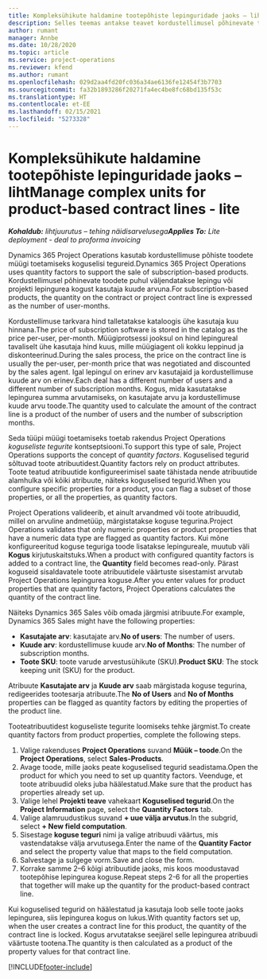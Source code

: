 ```yaml
---
title: Kompleksühikute haldamine tootepõhiste lepinguridade jaoks – liht
description: Selles teemas antakse teavet kordustellimusel põhinevate toodete müügi toetamise kohta.
author: rumant
manager: Annbe
ms.date: 10/28/2020
ms.topic: article
ms.service: project-operations
ms.reviewer: kfend
ms.author: rumant
ms.openlocfilehash: 029d2aa4fd20fc036a34ae6136fe12454f3b7703
ms.sourcegitcommit: fa32b1893286f20271fa4ec4be8fc68bd135f53c
ms.translationtype: HT
ms.contentlocale: et-EE
ms.lasthandoff: 02/15/2021
ms.locfileid: "5273328"
---
```

# <a name="manage-complex-units-for-product-based-contract-lines---lite"></a><span data-ttu-id="3252f-103">Kompleksühikute haldamine tootepõhiste lepinguridade jaoks – liht</span><span class="sxs-lookup"><span data-stu-id="3252f-103">Manage complex units for product-based contract lines - lite</span></span>

<span data-ttu-id="3252f-104">_**Kohaldub:** lihtjuurutus – tehing näidisarvelusega_</span><span class="sxs-lookup"><span data-stu-id="3252f-104">_**Applies To:** Lite deployment - deal to proforma invoicing_</span></span>

<span data-ttu-id="3252f-105">Dynamics 365 Project Operations kasutab kordustellimuse põhiste toodete müügi toetamiseks koguselisi tegureid.</span><span class="sxs-lookup"><span data-stu-id="3252f-105">Dynamics 365 Project Operations uses quantity factors to support the sale of subscription-based products.</span></span> <span data-ttu-id="3252f-106">Kordustellimusel põhinevate toodete puhul väljendatakse lepingu või projekti lepingurea kogust kasutaja kuude arvuna.</span><span class="sxs-lookup"><span data-stu-id="3252f-106">For subscription-based products, the quantity on the contract or project contract line is expressed as the number of user-months.</span></span>

<span data-ttu-id="3252f-107">Kordustellimuse tarkvara hind talletatakse kataloogis ühe kasutaja kuu hinnana.</span><span class="sxs-lookup"><span data-stu-id="3252f-107">The price of subscription software is stored in the catalog as the price per-user, per-month.</span></span> <span data-ttu-id="3252f-108">Müügiprotsessi jooksul on hind lepingureal tavaliselt ühe kasutaja hind kuus, mille müügiagent oli kokku leppinud ja diskonteerinud.</span><span class="sxs-lookup"><span data-stu-id="3252f-108">During the sales process, the price on the contract line is usually the per-user, per-month price that was negotiated and discounted by the sales agent.</span></span> <span data-ttu-id="3252f-109">Igal lepingul on erinev arv kasutajaid ja kordustellimuse kuude arv on erinev.</span><span class="sxs-lookup"><span data-stu-id="3252f-109">Each deal has a different number of users and a different number of subscription months.</span></span> <span data-ttu-id="3252f-110">Kogus, mida kasutatakse lepingurea summa arvutamiseks, on kasutajate arvu ja kordustellimuse kuude arvu toode.</span><span class="sxs-lookup"><span data-stu-id="3252f-110">The quantity used to calculate the amount of the contract line is a product of the number of users and the number of subscription months.</span></span>

<span data-ttu-id="3252f-111">Seda tüüpi müügi toetamiseks toetab rakendus Project Operations *koguseliste tegurite* kontseptsiooni.</span><span class="sxs-lookup"><span data-stu-id="3252f-111">To support this type of sale, Project Operations supports the concept of *quantity factors*.</span></span> <span data-ttu-id="3252f-112">Koguselised tegurid sõltuvad toote atribuutidest.</span><span class="sxs-lookup"><span data-stu-id="3252f-112">Quantity factors rely on product attributes.</span></span> <span data-ttu-id="3252f-113">Toote teatud atribuutide konfigureerimisel saate tähistada nende atribuutide alamhulka või kõiki atribuute, näiteks koguselised tegurid.</span><span class="sxs-lookup"><span data-stu-id="3252f-113">When you configure specific properties for a product, you can flag a subset of those properties, or all the properties, as quantity factors.</span></span>

<span data-ttu-id="3252f-114">Project Operations valideerib, et ainult arvandmed või toote atribuudid, millel on arvuline andmetüüp, märgistatakse koguse tegurina.</span><span class="sxs-lookup"><span data-stu-id="3252f-114">Project Operations validates that only numeric properties or product properties that have a numeric data type are flagged as quantity factors.</span></span> <span data-ttu-id="3252f-115">Kui mõne konfigureeritud koguse teguriga toode lisatakse lepingureale, muutub väli **Kogus** kirjutuskaitstuks.</span><span class="sxs-lookup"><span data-stu-id="3252f-115">When a product with configured quantity factors is added to a contract line, the **Quantity** field  becomes read-only.</span></span> <span data-ttu-id="3252f-116">Pärast koguseid sisaldavatele toote atribuutidele väärtuste sisestamist arvutab Project Operations lepingurea koguse.</span><span class="sxs-lookup"><span data-stu-id="3252f-116">After you enter values for product properties that are quantity factors, Project Operations calculates the quantity of the contract line.</span></span>

<span data-ttu-id="3252f-117">Näiteks Dynamics 365 Sales võib omada järgmisi atribuute.</span><span class="sxs-lookup"><span data-stu-id="3252f-117">For example, Dynamics 365 Sales might have the following properties:</span></span>

- <span data-ttu-id="3252f-118">**Kasutajate arv**: kasutajate arv.</span><span class="sxs-lookup"><span data-stu-id="3252f-118">**No of users**: The number of users.</span></span>
- <span data-ttu-id="3252f-119">**Kuude arv**: kordustellimuse kuude arv.</span><span class="sxs-lookup"><span data-stu-id="3252f-119">**No of Months**: The number of subscription months.</span></span>
- <span data-ttu-id="3252f-120">**Toote SKU**: toote varude arvestusühikute (SKU).</span><span class="sxs-lookup"><span data-stu-id="3252f-120">**Product SKU**: The stock keeping unit (SKU) for the product.</span></span>

<span data-ttu-id="3252f-121">Atribuute **Kasutajate arv** ja **Kuude arv** saab märgistada koguse tegurina, redigeerides tootesarja atribuute.</span><span class="sxs-lookup"><span data-stu-id="3252f-121">The **No of Users** and **No of Months** properties can be flagged as quantity factors by editing the properties of the product line.</span></span>

<span data-ttu-id="3252f-122">Tooteatribuutidest koguseliste tegurite loomiseks tehke järgmist.</span><span class="sxs-lookup"><span data-stu-id="3252f-122">To create quantity factors from product properties, complete the following steps.</span></span>

1. <span data-ttu-id="3252f-123">Valige rakenduses **Project Operations** suvand **Müük – toode**.</span><span class="sxs-lookup"><span data-stu-id="3252f-123">On the **Project Operations**, select **Sales-Products**.</span></span>
2. <span data-ttu-id="3252f-124">Avage toode, mille jaoks peate koguselised tegurid seadistama.</span><span class="sxs-lookup"><span data-stu-id="3252f-124">Open the product for which you need to set up quantity factors.</span></span> <span data-ttu-id="3252f-125">Veenduge, et toote atribuudid oleks juba häälestatud.</span><span class="sxs-lookup"><span data-stu-id="3252f-125">Make sure that the product has properties already set up.</span></span>
3. <span data-ttu-id="3252f-126">Valige lehel **Projekti teave** vahekaart **Koguselised tegurid**.</span><span class="sxs-lookup"><span data-stu-id="3252f-126">On the **Project Information** page, select the **Quantity Factors** tab.</span></span>
4. <span data-ttu-id="3252f-127">Valige alamruudustikus suvand **+ uue välja arvutus**.</span><span class="sxs-lookup"><span data-stu-id="3252f-127">In the subgrid, select **+ New field computation**.</span></span>
5. <span data-ttu-id="3252f-128">Sisestage **koguse teguri** nimi ja valige atribuudi väärtus, mis vastendatakse välja arvutusega.</span><span class="sxs-lookup"><span data-stu-id="3252f-128">Enter the name of the **Quantity Factor** and select the property value that maps to the field computation.</span></span>
6. <span data-ttu-id="3252f-129">Salvestage ja sulgege vorm.</span><span class="sxs-lookup"><span data-stu-id="3252f-129">Save and close the form.</span></span>
7. <span data-ttu-id="3252f-130">Korrake samme 2–6 kõigi atribuutide jaoks, mis koos moodustavad tootepõhise lepingurea koguse.</span><span class="sxs-lookup"><span data-stu-id="3252f-130">Repeat steps 2-6 for all the properties that together will make up the quantity for the product-based contract line.</span></span>

<span data-ttu-id="3252f-131">Kui koguselised tegurid on häälestatud ja kasutaja loob selle toote jaoks lepingurea, siis lepingurea kogus on lukus.</span><span class="sxs-lookup"><span data-stu-id="3252f-131">With quantity factors set up, when the user creates a contract line for this product, the quantity of the contract line is locked.</span></span> <span data-ttu-id="3252f-132">Kogus arvutatakse seejärel selle lepingurea atribuudi väärtuste tootena.</span><span class="sxs-lookup"><span data-stu-id="3252f-132">The quantity is then calculated as a product of the property values for that contract line.</span></span>


[!INCLUDE[footer-include](../../includes/footer-banner.md)]